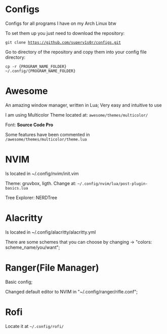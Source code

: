 # Configs
Configs for all programs I have on my Arch Linux btw

To set them up you just need to download the repository:

<code>git clone https://github.com/superv1s0r/configs.git</code>

Go to directory of the repository and copy them into your config file directory:

<code>cp -r {PROGRAM_NAME_FOLDER} ~/.config/{PROGRAM_NAME_FOLDER}</code>

# Awesome

An amazing window manager, written in Lua; Very easy and intuitive to use

I am using Multicolor Theme located at:
<code>awesome/themes/multicolor/</code>

Font: <b>Source Code Pro</b>

Some features have been commented in <code>/awesome/themes/multicolor/theme.lua</code>

# NVIM
Is located in ~/.config/nvim/init.vim

Theme: gruvbox, ligth. Change at: <code>~/.config/nvim/lua/post-plugin-basics.lua</code>

Tree Explorer: NERDTree


# Alacritty
Is located in ~/.config/alacritty/alacritty.yml

There are some schemes that you can choose by changing -> "colors: scheme_name/you/want";

# Ranger(File Manager)

Basic config;

Changed default editor to NVIM in "~/.config/ranger/rifle.conf";

# Rofi

Locate it at <code>~/.config/rofi/</code>

